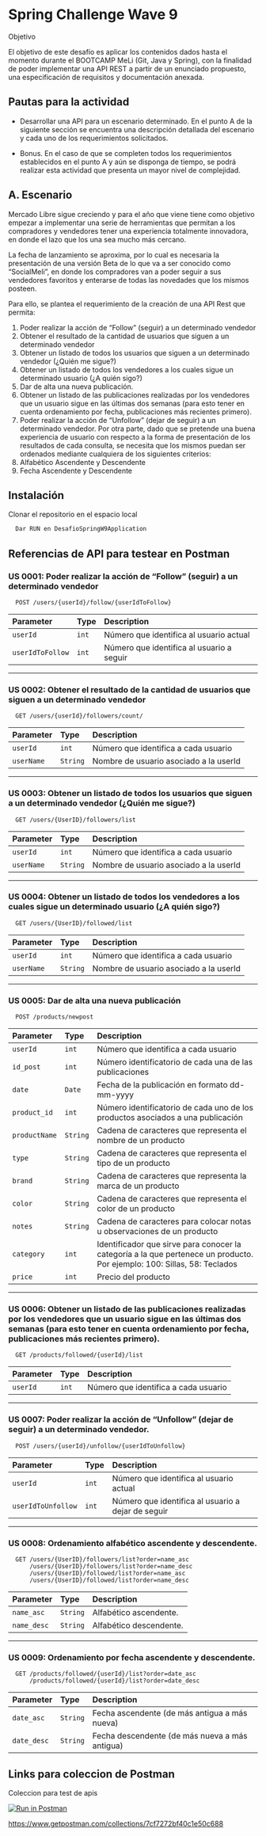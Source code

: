 
# Spring Challenge Wave 9 

Objetivo

El objetivo de este desafío es aplicar los contenidos dados hasta el momento durante el
BOOTCAMP MeLi (Git, Java y Spring), con la finalidad de poder implementar una API REST a
partir de un enunciado propuesto, una especificación de requisitos y documentación
anexada.

## Pautas para la actividad

 - Desarrollar una API para un escenario determinado. En el punto A de la siguiente sección se encuentra una descripción detallada del escenario y cada uno de los requerimientos solicitados.

 - Bonus. En el caso de que se completen todos los requerimientos establecidos en el punto A y aún se disponga de tiempo, se podrá realizar esta actividad que presenta un mayor nivel de complejidad.
 

  
## A. Escenario

Mercado Libre sigue creciendo y para el año que viene tiene como objetivo empezar a
implementar una serie de herramientas que permitan a los compradores y vendedores tener
una experiencia totalmente innovadora, en donde el lazo que los una sea mucho más
cercano.

La fecha de lanzamiento se aproxima, por lo cual es necesaria la presentación de una versión
Beta de lo que va a ser conocido como “SocialMeli”, en donde los compradores van a poder
seguir a sus vendedores favoritos y enterarse de todas las novedades que los mismos
posteen.

Para ello, se plantea el requerimiento de la creación de una API Rest que permita:

1. Poder realizar la acción de “Follow” (seguir) a un determinado vendedor
2. Obtener el resultado de la cantidad de usuarios que siguen a un determinado vendedor
3. Obtener un listado de todos los usuarios que siguen a un determinado vendedor (¿Quién me sigue?)
4. Obtener un listado de todos los vendedores a los cuales sigue un determinado usuario (¿A quién sigo?)
5. Dar de alta una nueva publicación.
6. Obtener un listado de las publicaciones realizadas por los vendedores que un usuario sigue en las últimas dos semanas (para esto tener en cuenta ordenamiento por fecha, publicaciones más recientes primero).
7. Poder realizar la acción de “Unfollow” (dejar de seguir) a un determinado vendedor. Por otra parte, dado que se pretende una buena experiencia de usuario con respecto a la forma de presentación de los resultados de cada consulta, se necesita que los mismos puedan ser ordenados mediante cualquiera de los siguientes criterios: 
8. Alfabético Ascendente y Descendente
9. Fecha Ascendente y Descendente
## Instalación

Clonar el repositorio en el espacio local

```bash
  Dar RUN en DesafioSpringW9Application
```
    
## Referencias de API para testear en Postman

### US 0001: Poder realizar la acción de “Follow” (seguir) a un determinado vendedor

```http
  POST /users/{userId}/follow/{userIdToFollow}
```

| Parameter | Type     | Description                |
| :-------- | :------- | :------------------------- |
| `userId` | `int` | Número que identifica al usuario actual |
| `userIdToFollow` | `int` | Número que identifica al usuario a seguir |

---
### US 0002: Obtener el resultado de la cantidad de usuarios que siguen a un determinado vendedor

```http
  GET /users/{userId}/followers/count/
```

| Parameter | Type     | Description                |
| :-------- | :------- | :------------------------- |
| `userId` | `int` | Número que identifica a cada usuario |
| `userName` | `String` | Nombre de usuario asociado a la userId |

---
### US 0003: Obtener un listado de todos los usuarios que siguen a un determinado vendedor (¿Quién me sigue?)

```http
  GET /users/{UserID}/followers/list
```

| Parameter | Type     | Description                |
| :-------- | :------- | :------------------------- |
| `userId` | `int` | Número que identifica a cada usuario |
| `userName` | `String` | Nombre de usuario asociado a la userId |

---
### US 0004: Obtener un listado de todos los vendedores a los cuales sigue un determinado usuario (¿A quién sigo?)

```http
  GET /users/{UserID}/followed/list
```

| Parameter | Type     | Description                |
| :-------- | :------- | :------------------------- |
| `userId` | `int` | Número que identifica a cada usuario |
| `userName` | `String` | Nombre de usuario asociado a la userId |

---
### US 0005: Dar de alta una nueva publicación

```http
  POST /products/newpost
```

| Parameter | Type     | Description                |
| :-------- | :------- | :------------------------- |
| `userId` | `int` | Número que identifica a cada usuario |
| `id_post` | `int` | Número identificatorio de cada una de las publicaciones |
| `date` | `Date` | Fecha de la publicación en formato dd-mm-yyyy |
| `product_id` | `int` | Número identificatorio de cada uno de los productos asociados a una publicación |
| `productName` | `String` | Cadena de caracteres que representa el nombre de un producto |
| `type` | `String` | Cadena de caracteres que representa el tipo de un producto |
| `brand` | `String` | Cadena de caracteres que representa la marca de un producto |
| `color` | `String` | Cadena de caracteres que representa el color de un producto |
| `notes` | `String` | Cadena de caracteres para colocar notas u observaciones de un producto |
| `category` | `int` | Identificador que sirve para conocer la categoría a la que pertenece un producto. Por ejemplo: 100: Sillas, 58: Teclados|
| `price` | `int` | Precio del producto |

---
### US 0006: Obtener un listado de las publicaciones realizadas por los vendedores que un usuario sigue en las últimas dos semanas (para esto tener en cuenta ordenamiento por fecha, publicaciones más recientes primero).

```http
  GET /products/followed/{userId}/list
```

| Parameter | Type     | Description                |
| :-------- | :------- | :------------------------- |
| `userId` | `int` | Número que identifica a cada usuario |

---
### US 0007: Poder realizar la acción de “Unfollow” (dejar de seguir) a un determinado vendedor.

```http
  POST /users/{userId}/unfollow/{userIdToUnfollow}
```

| Parameter | Type     | Description                |
| :-------- | :------- | :------------------------- |
| `userId` | `int` | Número que identifica al usuario actual |
| `userIdToUnfollow` | `int` | Número que identifica al usuario a dejar de seguir |

---
### US 0008: Ordenamiento alfabético ascendente y descendente.

```http
  GET /users/{UserID}/followers/list?order=name_asc
      /users/{UserID}/followers/list?order=name_desc
      /users/{UserID}/followed/list?order=name_asc
      /users/{UserID}/followed/list?order=name_desc
```

| Parameter | Type     | Description                |
| :-------- | :------- | :------------------------- |
| `name_asc` | `String` | Alfabético ascendente.|
| `name_desc` | `String` | Alfabético descendente. |

---
### US 0009: Ordenamiento por fecha ascendente y descendente.

```http
  GET /products/followed/{userId}/list?order=date_asc
      /products/followed/{userId}/list?order=date_desc
```

| Parameter | Type     | Description                |
| :-------- | :------- | :------------------------- |
| `date_asc` | `String` | Fecha ascendente (de más antigua a más nueva)|
| `date_desc` | `String` | Fecha descendente (de más nueva a más antigua)|




  
## Links para coleccion de Postman

Coleccion para test de apis

[![Run in Postman](https://run.pstmn.io/button.svg)](https://app.getpostman.com/run-collection/7cf7272bf40c1e50c688?action=collection%2Fimport)

https://www.getpostman.com/collections/7cf7272bf40c1e50c688
